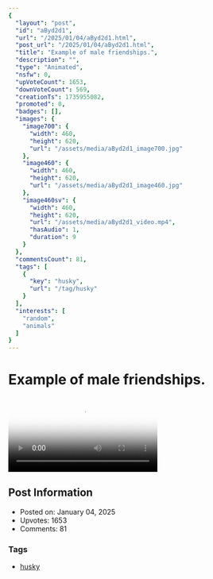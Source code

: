 ```yaml
---
{
  "layout": "post",
  "id": "aByd2d1",
  "url": "/2025/01/04/aByd2d1.html",
  "post_url": "/2025/01/04/aByd2d1.html",
  "title": "Example of male friendships.",
  "description": "",
  "type": "Animated",
  "nsfw": 0,
  "upVoteCount": 1653,
  "downVoteCount": 569,
  "creationTs": 1735955082,
  "promoted": 0,
  "badges": [],
  "images": {
    "image700": {
      "width": 460,
      "height": 620,
      "url": "/assets/media/aByd2d1_image700.jpg"
    },
    "image460": {
      "width": 460,
      "height": 620,
      "url": "/assets/media/aByd2d1_image460.jpg"
    },
    "image460sv": {
      "width": 460,
      "height": 620,
      "url": "/assets/media/aByd2d1_video.mp4",
      "hasAudio": 1,
      "duration": 9
    }
  },
  "commentsCount": 81,
  "tags": [
    {
      "key": "husky",
      "url": "/tag/husky"
    }
  ],
  "interests": [
    "random",
    "animals"
  ]
}
---
```


# Example of male friendships.

<video controls playsinline loop poster="/assets/media/aByd2d1_image460.jpg">
  <source src="/assets/media/aByd2d1_video.mp4" type="video/mp4">
  Your browser does not support the video tag.
</video>

## Post Information

- Posted on: January 04, 2025
- Upvotes: 1653
- Comments: 81

### Tags

- [husky](/tag/husky)
